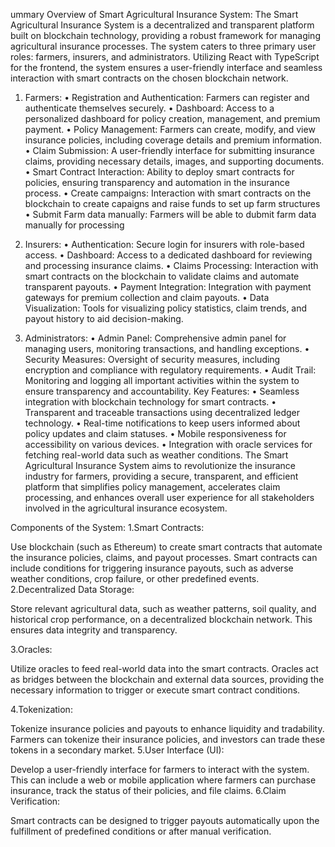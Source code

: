 ummary Overview of Smart Agricultural Insurance System:
The Smart Agricultural Insurance System is a decentralized and transparent platform built on blockchain technology, providing a robust framework for managing agricultural insurance processes. The system caters to three primary user roles: farmers, insurers, and administrators. Utilizing React with TypeScript for the frontend, the system ensures a user-friendly interface and seamless interaction with smart contracts on the chosen blockchain network.
1.	Farmers:
•	Registration and Authentication: Farmers can register and authenticate themselves securely.
•	Dashboard: Access to a personalized dashboard for policy creation, management, and premium payment.
•	Policy Management: Farmers can create, modify, and view insurance policies, including coverage details and premium information.
•	Claim Submission: A user-friendly interface for submitting insurance claims, providing necessary details, images, and supporting documents.
•	Smart Contract Interaction: Ability to deploy smart contracts for policies, ensuring transparency and automation in the insurance process.
•	Create campaigns: Interaction with smart contracts on the blockchain to create capaigns and raise funds to set up farm structures
•	Submit Farm data manually: Farmers will be able to dubmit farm data manually for processing

2.	Insurers:
•	Authentication: Secure login for insurers with role-based access.
•	Dashboard: Access to a dedicated dashboard for reviewing and processing insurance claims.
•	Claims Processing: Interaction with smart contracts on the blockchain to validate claims and automate transparent payouts.
•	Payment Integration: Integration with payment gateways for premium collection and claim payouts.
•	Data Visualization: Tools for visualizing policy statistics, claim trends, and payout history to aid decision-making.
3.	Administrators:
•	Admin Panel: Comprehensive admin panel for managing users, monitoring transactions, and handling exceptions.
•	Security Measures: Oversight of security measures, including encryption and compliance with regulatory requirements.
•	Audit Trail: Monitoring and logging all important activities within the system to ensure transparency and accountability.
Key Features:
•	Seamless integration with blockchain technology for smart contracts.
•	Transparent and traceable transactions using decentralized ledger technology.
•	Real-time notifications to keep users informed about policy updates and claim statuses.
•	Mobile responsiveness for accessibility on various devices.
•	Integration with oracle services for fetching real-world data such as weather conditions.
The Smart Agricultural Insurance System aims to revolutionize the insurance industry for farmers, providing a secure, transparent, and efficient platform that simplifies policy management, accelerates claim processing, and enhances overall user experience for all stakeholders involved in the agricultural insurance ecosystem.



Components of the System:
1.Smart Contracts:

Use blockchain (such as Ethereum) to create smart contracts that automate the insurance policies, claims, and payout processes.
Smart contracts can include conditions for triggering insurance payouts, such as adverse weather conditions, crop failure, or other predefined events.
2.Decentralized Data Storage:

Store relevant agricultural data, such as weather patterns, soil quality, and historical crop performance, on a decentralized blockchain network. This ensures data integrity and transparency.

3.Oracles:

Utilize oracles to feed real-world data into the smart contracts. Oracles act as bridges between the blockchain and external data sources, providing the necessary information to trigger or execute smart contract conditions.

4.Tokenization:

Tokenize insurance policies and payouts to enhance liquidity and tradability. Farmers can tokenize their insurance policies, and investors can trade these tokens in a secondary market.
5.User Interface (UI):

Develop a user-friendly interface for farmers to interact with the system. This can include a web or mobile application where farmers can purchase insurance, track the status of their policies, and file claims.
6.Claim Verification:

 Smart contracts can be designed to trigger payouts automatically upon the fulfillment of predefined conditions or after manual verification.
